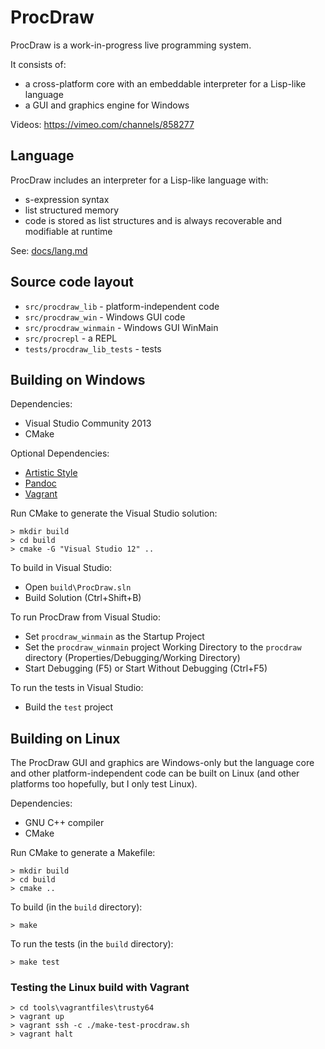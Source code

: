 ProcDraw
========

ProcDraw is a work-in-progress live programming system.

It consists of:

- a cross-platform core with an embeddable interpreter for a Lisp-like language
- a GUI and graphics engine for Windows

Videos: https://vimeo.com/channels/858277

Language
--------

ProcDraw includes an interpreter for a Lisp-like language with:

- s-expression syntax
- list structured memory
- code is stored as list structures and is always recoverable and modifiable at runtime

See: [docs/lang.md](docs/lang.md)

Source code layout
------------------

- `src/procdraw_lib` - platform-independent code
- `src/procdraw_win` - Windows GUI code
- `src/procdraw_winmain` - Windows GUI WinMain
- `src/procrepl` - a REPL
- `tests/procdraw_lib_tests` - tests

Building on Windows
-------------------

Dependencies:

- Visual Studio Community 2013
- CMake

Optional Dependencies:

- [Artistic Style](http://astyle.sourceforge.net/)
- [Pandoc](http://pandoc.org/)
- [Vagrant](https://www.vagrantup.com/)

Run CMake to generate the Visual Studio solution:

```
> mkdir build
> cd build
> cmake -G "Visual Studio 12" ..
```

To build in Visual Studio:

- Open `build\ProcDraw.sln`
- Build Solution (Ctrl+Shift+B)

To run ProcDraw from Visual Studio:

- Set `procdraw_winmain` as the Startup Project
- Set the `procdraw_winmain` project Working Directory to the `procdraw` directory (Properties/Debugging/Working Directory)
- Start Debugging (F5) or Start Without Debugging (Ctrl+F5)

To run the tests in Visual Studio:

- Build the `test` project

Building on Linux
-----------------

The ProcDraw GUI and graphics are Windows-only but the language core and other platform-independent code can be built on Linux (and other platforms too hopefully, but I only test Linux).

Dependencies:

- GNU C++ compiler
- CMake

Run CMake to generate a Makefile:

```
> mkdir build
> cd build
> cmake ..
```

To build (in the `build` directory):

```
> make
```

To run the tests (in the `build` directory):

```
> make test
```

### Testing the Linux build with Vagrant

```
> cd tools\vagrantfiles\trusty64
> vagrant up
> vagrant ssh -c ./make-test-procdraw.sh
> vagrant halt
```
